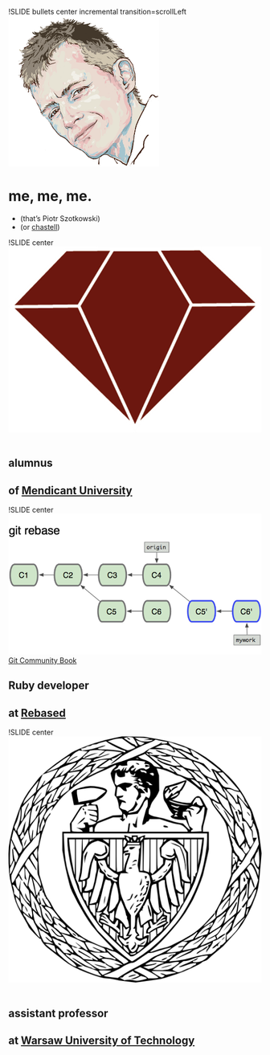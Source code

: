 !SLIDE bullets center incremental transition=scrollLeft
![chastell](chastell.png)
# me, me, me.
* (that’s Piotr Szotkowski)
* (or [chastell](http://chastell.net))

!SLIDE center
![MU](mu.png)
 
## alumnus
## of [Mendicant University](http://university.rubymendicant.com)

!SLIDE center
![git rebase](git-rebase.png)
[Git Community Book](http://book.git-scm.com/4_rebasing.html)
## Ruby developer
## at [Rebased](http://rebased.pl)

!SLIDE center
![Warsaw University of Technology](wut.png)
 
## assistant professor
## at [Warsaw University of Technology](http://eng.pw.edu.pl)
